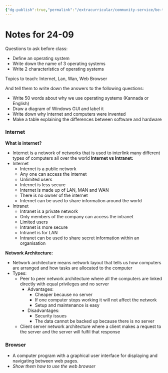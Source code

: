 ```yaml
---
{"dg-publish":true,"permalink":"/extracurricular/community-service/be-the-change/ghps-hoodi/notes-for-24-09-on-internet/","dgHomeLink":true,"dgPassFrontmatter":false}
---
```


# Notes for 24-09
Questions to ask before class:
- Define an operating system
- Write down the name of 3 operating systems
- Write 2 characteristics of operating systems

Topics to teach:
Internet, Lan, Wan, Web Browser

And tell them to write down the answers to the following questions:
- Write 50 words about why we use operating systems (Kannada or English)
- Draw a diagram of Windows GUI and label it
- Write down why internet and computers were invented
- Make a table explaining the differences between software and hardware

### Internet
**What is internet?**
- Internet is a network of networks that is used to interlink many different types of computers all over the world
**Internet vs Intranet:**
- Internet
	- Internet is a public network
	- Any one can access the internet 
	- Unlimited users
	- Internet is less secure
	- Internet is made up of LAN, MAN and WAN
	- There is no owner of the internet
	- Internet can be used to share information around the world 
- Intranet
	- Intranet is a private network
	- Only members of the company can access the intranet
	- Limited users
	- Intranet is more secure
	- Intranet is for LAN
	- Intranet can be used to share secret information within an organisation

**Network Architecture:**
- Network architecture means network layout that tells us how computers are arranged and how tasks are allocated to the computer
- Types:
	- Peer to peer network architecture where all the computers are linked directly with equal privileges and no server
		- Advantages:
			- Cheaper because no server
			- If one computer stops working it will not affect the network
			- Setup and maintenance is easy
		- Disadvantages:
			- Security issues
			- The data cannot be backed up because there is no server
	- Client server network architecture where a client makes a request to the server and the server will fulfil that response

### Browser
- A computer program with a graphical user interface for displaying and navigating between web pages.
- *Show them how to use the web browser*